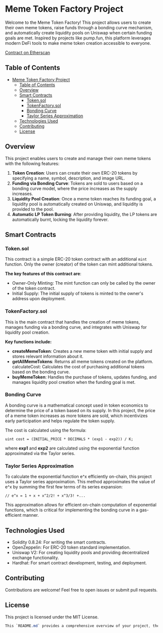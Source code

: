 # Meme Token Factory Project

Welcome to the Meme Token Factory! This project allows users to create their own meme tokens, raise funds through a bonding curve mechanism, and automatically create liquidity pools on Uniswap when certain funding goals are met. Inspired by projects like pump.fun, this platform leverages modern DeFi tools to make meme token creation accessible to everyone.

[Contract on Etherscan](https://sepolia.etherscan.io/address/0xc71Ef716FA6C7389d237e37852e135239D69BE75)

## Table of Contents

- [Meme Token Factory Project](#meme-token-factory-project)
  - [Table of Contents](#table-of-contents)
  - [Overview](#overview)
  - [Smart Contracts](#smart-contracts)
    - [Token.sol](#tokensol)
    - [TokenFactory.sol](#tokenfactorysol)
    - [Bonding Curve](#bonding-curve)
    - [Taylor Series Approximation](#taylor-series-approximation)
  - [Technologies Used](#technologies-used)
  - [Contributing](#contributing)
  - [License](#license)

## Overview

This project enables users to create and manage their own meme tokens with the following features:

1. **Token Creation**: Users can create their own ERC-20 tokens by specifying a name, symbol, description, and image URL.
2. **Funding via Bonding Curve**: Tokens are sold to users based on a bonding curve model, where the price increases as the supply increases.
3. **Liquidity Pool Creation**: Once a meme token reaches its funding goal, a liquidity pool is automatically created on Uniswap, and liquidity is provided to the pool.
4. **Automatic LP Token Burning**: After providing liquidity, the LP tokens are automatically burnt, locking the liquidity forever.

## Smart Contracts

### Token.sol

This contract is a simple ERC-20 token contract with an additional `mint` function. Only the owner (creator) of the token can mint additional tokens.

**The key features of this contract are**:

- Owner-Only Minting: The mint function can only be called by the owner of the token contract.
- Initial Supply: The initial supply of tokens is minted to the owner's address upon deployment.

### TokenFactory.sol
This is the main contract that handles the creation of meme tokens, manages funding via a bonding curve, and integrates with Uniswap for liquidity pool creation.

**Key functions include:**

- **createMemeToken**: Creates a new meme token with initial supply and stores relevant information about it.
- **getAllMemeTokens**: Returns all meme tokens created on the platform.
calculateCost: Calculates the cost of purchasing additional tokens based on the bonding curve.
- **buyMemeToken**: Handles the purchase of tokens, updates funding, and manages liquidity pool creation when the funding goal is met.

### Bonding Curve
A bonding curve is a mathematical concept used in token economics to determine the price of a token based on its supply. In this project, the price of a meme token increases as more tokens are sold, which incentivizes early participation and helps regulate the token supply.

The cost is calculated using the formula:
```solidity
uint cost = (INITIAL_PRICE * DECIMALS * (exp1 - exp2)) / K;
```

where **exp1** and **exp2** are calculated using the exponential function approximated via the Taylor series.

### Taylor Series Approximation
To calculate the exponential function e^x efficiently on-chain, this project uses a Taylor series approximation. This method approximates the value of e^x by summing the first few terms of its series expansion:

```solidity
// e^x = 1 + x + x^2/2! + x^3/3! +...
```

This approximation allows for efficient on-chain computation of exponential functions, which is critical for implementing the bonding curve in a gas-efficient manner.

## Technologies Used
- Solidity 0.8.24: For writing the smart contracts.
- OpenZeppelin: For ERC-20 token standard implementation.
- Uniswap V2: For creating liquidity pools and providing decentralized exchange functionality.
- Hardhat: For smart contract development, testing, and deployment.

## Contributing
Contributions are welcome! Feel free to open issues or submit pull requests.

## License
This project is licensed under the MIT License.

```css
This `README.md` provides a comprehensive overview of your project, the smart contracts involved, the technical concepts used, and instructions for getting started. You can adjust the content to better fit your project's specifics.
```
